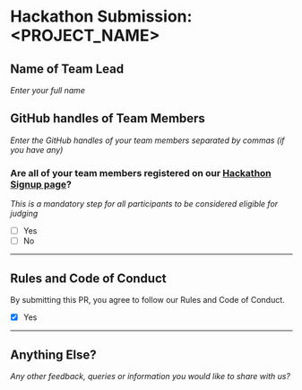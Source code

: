 # Hackathon Submission: <PROJECT_NAME>

## Name of Team Lead
_Enter your full name_

<!--

Aditya Oberai

-->

## GitHub handles of Team Members  
_Enter the GitHub handles of your team members separated by commas (if you have any)_

<!--

- @adityaoberai
- @tessamero

-->

### Are all of your team members registered on our [Hackathon Signup page](https://apwr.dev/htf24-hackathon)?
_This is a mandatory step for all participants to be considered eligible for judging_

- [ ] Yes
- [ ] No

---

## Rules and Code of Conduct  
By submitting this PR, you agree to follow our Rules and Code of Conduct.

- [x] Yes

---

## Anything Else?  
_Any other feedback, queries or information you would like to share with us?_